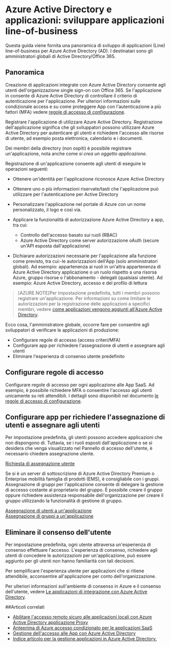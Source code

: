 <properties
    pageTitle="Azure Active Directory e applicazioni: guidare gli sviluppatori | Microsoft Azure"
    description="Scrittura per i professionisti IT, in questo articolo vengono fornite le linee per l'integrazione di applicazioni Azure con Active Directory."
    services="active-directory"
    documentationCenter=""
    authors="kgremban"
    manager="femila"
    editor=""/>

<tags
    ms.service="active-directory"
    ms.workload="identity"
    ms.tgt_pltfrm="na"
    ms.devlang="na"
    ms.topic="article"
    ms.date="08/03/2016"
    ms.author="kgremban"/>

# <a name="azure-ad-and-applications-develop-line-of-business-apps"></a>Azure Active Directory e applicazioni: sviluppare applicazioni line-of-business

Questa guida viene fornita una panoramica di sviluppo di applicazioni (Line) line-of-business per Azure Active Directory (AD). I destinatari sono gli amministratori globali di Active Directory/Office 365.

## <a name="overview"></a>Panoramica

Creazione di applicazioni integrate con Azure Active Directory consente agli utenti dell'organizzazione single sign-on con Office 365. Se l'applicazione in consente di Azure Active Directory di controllare il criterio di autenticazione per l'applicazione. Per ulteriori informazioni sulle condizionale access e su come proteggere App con l'autenticazione a più fattori (MFA) vedere [regole di accesso di configurazione](active-directory-conditional-access-azuread-connected-apps.md).

Registrare l'applicazione di utilizzare Azure Active Directory. Registrazione dell'applicazione significa che gli sviluppatori possono utilizzare Azure Active Directory per autenticare gli utenti e richiedere l'accesso alle risorse di utente, ad esempio posta elettronica, calendario e i documenti.

Dei membri della directory (non ospiti) è possibile registrare un'applicazione, nota anche come *si crea un oggetto applicazione*.

Registrazione di un'applicazione consente agli utenti di eseguire le operazioni seguenti:

- Ottenere un'identità per l'applicazione riconosce Azure Active Directory
- Ottenere uno o più informazioni riservate/tasti che l'applicazione può utilizzare per l'autenticazione per Active Directory
- Personalizzare l'applicazione nel portale di Azure con un nome personalizzato, il logo e così via.
- Applicare la funzionalità di autorizzazione Azure Active Directory a app, tra cui:
  - Controllo dell'accesso basato sui ruoli (RBAC)
  - Azure Active Directory come server autorizzazione oAuth (secure un'API esposta dall'applicazione)

- Dichiarare autorizzazioni necessarie per l'applicazione alla funzione come previsto, tra cui:-le autorizzazioni dell'App (solo amministratori globali). Ad esempio: appartenenza ai ruoli in un'altra appartenenza di Azure Active Directory applicazione o un ruolo rispetto a una risorsa Azure, gruppo risorse o l'abbonamento - delegati (qualsiasi utente). Ad esempio: Azure Active Directory, accesso e del profilo di lettura


> [AZURE.NOTE]Per impostazione predefinita, tutti i membri possono registrare un'applicazione. Per informazioni su come limitare le autorizzazioni per la registrazione delle applicazioni a specifici membri, vedere [come applicazioni vengono aggiunti all'Azure Active Directory](active-directory-how-applications-are-added.md#who-has-permission-to-add-applications-to-my-azure-ad-instance).

Ecco cosa, l'amministratore globale, occorre fare per consentire agli sviluppatori di verificare le applicazioni di produzione:

- Configurare regole di accesso (access criteri/MFA)
- Configurare app per richiedere l'assegnazione di utenti e assegnare agli utenti
- Eliminare l'esperienza di consenso utente predefinito

## <a name="configure-access-rules"></a>Configurare regole di accesso

Configurare regole di accesso per ogni applicazione alle App SaaS. Ad esempio, è possibile richiedere MFA o consentire l'accesso agli utenti unicamente su reti attendibili. I dettagli sono disponibili nel documento [le regole di accesso di configurazione](active-directory-conditional-access-azuread-connected-apps.md).

## <a name="configure-the-app-to-require-user-assignment-and-assign-users"></a>Configurare app per richiedere l'assegnazione di utenti e assegnare agli utenti

Per impostazione predefinita, gli utenti possono accedere applicazioni che non dispongono di. Tuttavia, se i ruoli esposti dall'applicazione o se si desidera che venga visualizzato nel Pannello di accesso dell'utente, è necessario chiedere assegnazione utente.

[Richiesta di assegnazione utente](active-directory-applications-guiding-developers-requiring-user-assignment.md)

Se si è un server di sottoscrizione di Azure Active Directory Premium o Enterprise mobilità famiglia di prodotti (EMS), è consigliabile con i gruppi. Assegnazione di gruppi per l'applicazione consente di delegare la gestione di accesso costante al proprietario del gruppo. È possibile creare il gruppo oppure richiedere assistenza responsabile dell'organizzazione per creare il gruppo utilizzando la funzionalità di gestione di gruppo.

[Assegnazione di utenti a un'applicazione](active-directory-applications-guiding-developers-assigning-users.md)  
[Assegnazione di gruppi a un'applicazione](active-directory-applications-guiding-developers-assigning-groups.md)

## <a name="suppress-user-consent"></a>Eliminare il consenso dell'utente

Per impostazione predefinita, ogni utente attraversa un'esperienza di consenso effettuare l'accesso. L'esperienza di consenso, richiedere agli utenti di concedere le autorizzazioni per un'applicazione, può essere aggiunto per gli utenti non hanno familiarità con tali decisioni.

Per semplificare l'esperienza utente per applicazioni che si ritiene attendibile, acconsentire all'applicazione per conto dell'organizzazione.

Per ulteriori informazioni sull'ambiente di consenso in Azure e il consenso dell'utente, vedere [Le applicazioni di integrazione con Azure Active Directory](active-directory-integrating-applications.md).

##<a name="related-articles"></a>Articoli correlati

- [Abilitare l'accesso remoto sicuro alle applicazioni locali con Azure Active Directory applicazione Proxy](active-directory-application-proxy-get-started.md)
- [Anteprima di Azure accesso condizionato per le applicazioni SaaS](active-directory-conditional-access-azuread-connected-apps.md)
- [Gestione dell'accesso alle App con Azure Active Directory](active-directory-managing-access-to-apps.md)
- [Indice articolo per la gestione applicazioni in Azure Active Directory.](active-directory-apps-index.md)

